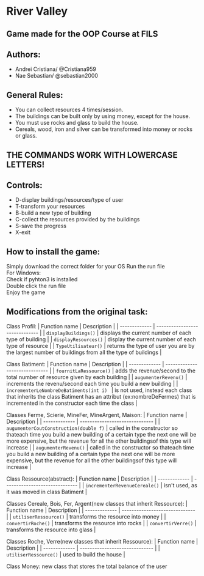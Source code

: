 # River Valley

## Game made for the OOP Course at FILS

## Authors:
- Andrei Cristiana/ @Cristiana959
- Nae Sebastian/ @sebastian2000

## General Rules:
- You can collect resources 4 times/session.
- The buildings can be built only by using money, except for the house.
- You must use rocks and glass to build the house.
- Cereals, wood, iron and silver can be transformed into money or rocks or glass.
## THE COMMANDS WORK WITH LOWERCASE LETTERS!
## Controls:
 - D-display buildings/resources/type of user
 - T-transform your resources
 - B-build a new type of building
 - C-collect the resources provided by the buildings
 - S-save the progress
 - X-exit
 
 ## How to install the game:
  Simply download the correct folder for your OS Run the run file\
   For Windows:\
   Check if pyhton3 is installed\
   Double click the run file\
   Enjoy the game
 ## Modifications from the original task:
 Class Profil:
| Function name | Description                    |
| ------------- | ------------------------------ |
| `displayBuildings()`      |  displays the current number of each type of building      |
| `displayResources()`   | display the current number of each type of resource     |
| `TypeUtilisateur()`   | returns the type of user you are by the largest number of buildings from all the type of buildings    |

Class Batiment:
| Function name | Description                    |
| ------------- | ------------------------------ |
| `fournitLaRessource()`      |  adds the revenue/second to the total number of resource given by each building   |
| `augumenterRevenu()`   | increments the revenu/second each time you build a new building   |
| `incrementerLeNombreDeBatiments(int i) `   | is not used, instead each class that inherits the class Batiment has an attribut (ex:nombreDeFermes) that is incremented in the constructor each time the class    |

Classes Ferme, Scierie, MineFer, MineArgent, Maison:
| Function name | Description                    |
| ------------- | ------------------------------ |
| `augumenterCoutConstruction(double f)`      |  called in the constructor so thateach time you build a new building of a certain type the next one will be more expensive, but the revenue for all the other buildingsof this type will increase   |
| `augumenterRevenu()`   | called in the constructor so thateach time you build a new building of a certain type the next one will be more expensive, but the revenue for all the other buildingsof this type will increase     |

Class Ressource(abstract):
| Function name | Description                    |
| ------------- | ------------------------------ |
| `incrementerRevenueCereale()`      |  isn't used, as it was moved in class Batiment     |

Classes Cereale, Bois, Fer, Argent(new classes that inherit Ressource):
| Function name | Description                    |
| ------------- | ------------------------------ |
| `utiliserRessource()`      |  transforms the resource into money     |
| `convertirRoche()`   | transforms the resource into rocks    |
| `convertirVerre()`   | transforms the resource into glass    |

Classes Roche, Verre(new classes that inherit Ressource):
| Function name | Description                    |
| ------------- | ------------------------------ |
| `utiliserRessource()`      |  used to build the house     |

Class Money: new class that stores the total balance of the user
